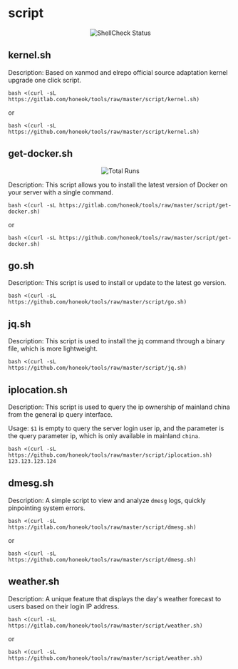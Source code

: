 # script

<p align="center">
<img src="https://github.com/honeok/tools/actions/workflows/shellcheck.yml/badge.svg" alt="ShellCheck Status" />
</p>

## kernel.sh

Description: Based on xanmod and elrepo official source adaptation kernel upgrade one click script.

```shell
bash <(curl -sL https://gitlab.com/honeok/tools/raw/master/script/kernel.sh)
```
or
```shell
bash <(curl -sL https://github.com/honeok/tools/raw/master/script/kernel.sh)
```

## get-docker.sh

<p align="center">
<img src="https://hits.honeok.com/get-docker.svg?action=view&count_bg=%2379C83D&title_bg=%23555555&title=Hits&edge_flat=flase" alt="Total Runs"/>
</p>

Description: This script allows you to install the latest version of Docker on your server with a single command.

```shell
bash <(curl -sL https://gitlab.com/honeok/tools/raw/master/script/get-docker.sh)
```
or
```shell
bash <(curl -sL https://github.com/honeok/tools/raw/master/script/get-docker.sh)
```

## go.sh

Description: This script is used to install or update to the latest go version.

```shell
bash <(curl -sL https://github.com/honeok/tools/raw/master/script/go.sh)
```

## jq.sh

Description: This script is used to install the jq command through a binary file, which is more lightweight.

```shell
bash <(curl -sL https://github.com/honeok/tools/raw/master/script/jq.sh)
```

## iplocation.sh

Description: This script is used to query the ip ownership of mainland china from the general ip query interface.

Usage: `$1` is empty to query the server login user ip, and the parameter is the query parameter ip, which is only available in mainland `china`.

```shell
bash <(curl -sL https://github.com/honeok/tools/raw/master/script/iplocation.sh) 123.123.123.124
```

## dmesg.sh

Description: A simple script to view and analyze `dmesg` logs, quickly pinpointing system errors.

```shell
bash <(curl -sL https://gitlab.com/honeok/tools/raw/master/script/dmesg.sh)
```
or
```shell
bash <(curl -sL https://github.com/honeok/tools/raw/master/script/dmesg.sh)
```

## weather.sh

Description: A unique feature that displays the day's weather forecast to users based on their login IP address.

```shell
bash <(curl -sL https://gitlab.com/honeok/tools/raw/master/script/weather.sh)
```
or
```shell
bash <(curl -sL https://github.com/honeok/tools/raw/master/script/weather.sh)
```